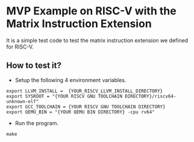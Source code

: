 # MVP Example on RISC-V with the Matrix Instruction Extension

It is a simple test code to test the matrix instruction extension we defined for RISC-V. 

## How to test it? 

* Setup the following 4 environment variables.
```
export LLVM_INSTALL =  {YOUR_RISCV_LLVM_INSTALL_DIRECTORY}
export SYSROOT = "{YOUR RISCV GNU TOOLCHAIN DIRECTORY}/riscv64-unknown-elf"
export GCC_TOOLCHAIN = {YOUR RISCV GNU TOOLCHAIN DIRECTORY}
export QEMU_BIN = "{YOUR QEMU BIN DIRECTORY} -cpu rv64"
```

* Run the program.
  
``` 
make
```
